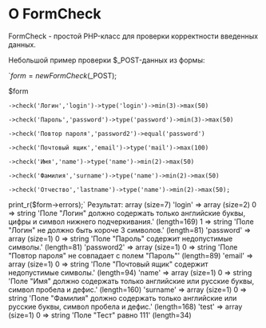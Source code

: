# О FormCheck
FormCheck - простой PHP-класс для проверки корректности введенных данных.

Небольшой пример проверки $_POST-данных из формы:

  `$form = new FormCheck($_POST);
  
  $form
  
    ->check('Логин','login')->type('login')->min(3)->max(50)
    
    ->check('Пароль','password')->type('password')->min(3)->max(50)
    
    ->check('Повтор пароля','password2')->equal('password')
    
    ->check('Почтовый ящик','email')->type('mail')->max(100)
    
    ->check('Имя','name')->type('name')->min(2)->max(50)
    
    ->check('Фамилия','surname')->type('name')->min(2)->max(50)
    
    ->check('Отчество','lastname')->type('name')->min(2)->max(50);
    
  print_r($form->errors);`
Результат:
  array (size=7)
  'login' => 
    array (size=2)
      0 => string 'Поле "Логин" должно содержать только английские буквы, цифры и символ нижнего подчеркивания.' (length=169)
      1 => string 'Поле "Логин" не должно быть короче 3 символов.' (length=81)
  'password' => 
    array (size=1)
      0 => string 'Поле "Пароль" содержит недопустимые символы.' (length=81)
  'password2' => 
    array (size=1)
      0 => string 'Поле "Повтор пароля" не совпадает с полем "Пароль"' (length=89)
  'email' => 
    array (size=1)
      0 => string 'Поле "Почтовый ящик" содержит недопустимые символы.' (length=94)
  'name' => 
    array (size=1)
      0 => string 'Поле "Имя" должно содержать только английские или русские буквы, символ пробела и дефис.' (length=160)
  'surname' => 
    array (size=1)
      0 => string 'Поле "Фамилия" должно содержать только английские или русские буквы, символ пробела и дефис.' (length=168)
  'test' => 
    array (size=1)
      0 => string 'Поле "Тест" равно 111' (length=34)
